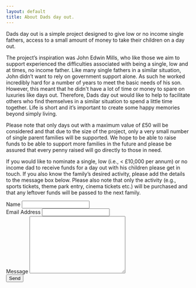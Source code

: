 ```yaml
---
layout: default
title: About Dads day out.
---
```

<p class="intro"><span class="dropcap">D</span>ads day out is a simple project designed to give low or no income single fathers, access to a small amount of money to take their children on a day out.</p>

The project’s inspiration was John Edwin Mills, who like those we aim to support experienced the difficulties associated with being a single, low and at times, no income father. Like many single fathers in a similar situation, John didn’t want to rely on government support alone. As such he worked incredibly hard for a number of years to meet the basic needs of his son. However, this meant that he didn't have a lot of time or money to spare on luxuries like days out. Therefore, Dads day out would like to help to facilitate others who find themselves in a similar situation to spend a little time together. Life is short and it’s important to create some happy memories beyond simply living.

Please note that only days out with a maximum value of £50 will be considered and that due to the size of the project, only a very small number of single parent families will be supported. We hope to be able to raise funds to be able to support more families in the future and please be assured that every penny raised will go directly to those in need. 

If you would like to nominate a single, low (i.e., < £10,000 per annum) or no income dad to receive funds for a day out with his children please get in touch. If you also know the family’s desired activity, please add the details to the message box below. Please also note that only the activity (e.g., sports tickets, theme park entry, cinema tickets etc.) will be purchased and that any leftover funds will be passed to the next family.

  <form action="http://formspree.io/dadsdayout@outlook.com" method="POST">
   <label for="name">Name</label>    
    <input type="text" id="name" name="name" class="full-width"><br>
    <label for="email">Email Address</label>
    <input type="email" id="email" name="_replyto" class="full-width"><br>
    <label for="message">Message</label>
    <textarea name="message" id="message" cols="30" rows="10" class="full-width"></textarea><br>
    <input type="submit" value="Send" class="button">
</form>

